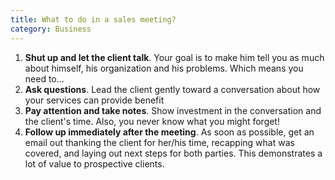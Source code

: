 ```yaml
---
title: What to do in a sales meeting?
category: Business
---
```


1. **Shut up and let the client talk**. Your goal is to make him tell you as much about himself, his organization and his problems. Which means you need to...
1. **Ask questions**. Lead the client gently toward a conversation about how your services can provide benefit
1. **Pay attention and take notes**. Show investment in the conversation and the client's time. Also, you never know what you might forget!
1. **Follow up immediately after the meeting**. As soon as possible, get an email out thanking the client for her/his time, recapping what was covered, and laying out next steps for both parties. This demonstrates a lot of value to prospective clients.
